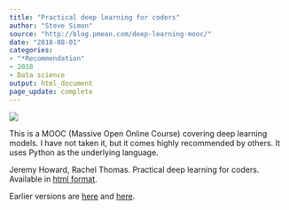 ```yaml
---
title: "Practical deep learning for coders"
author: "Steve Simon"
source: "http://blog.pmean.com/deep-learning-mooc/"
date: "2018-08-01"
categories:
- "*Recommendation"
- 2018
- Data science
output: html_document
page_update: complete
---
```


![](http://www.pmean.com/new-images/18/deep-learning-mooc01.png)

<!---More--->

This is a MOOC (Massive Open Online Course) covering deep learning models. I have not taken it, but it comes highly recommended by others. It uses Python as the underlying language.

Jeremy Howard, Rachel Thomas. Practical deep learning for coders. Available in [html format][how1].

[how1]: http://course.fast.ai/
Earlier versions are [here][sim1] and [here][sim2].
 
[sim1]: http://blog.pmean.com/deep-learning-mooc/
[sim2]: http://new.pmean.com/deep-learning-mooc/
 
